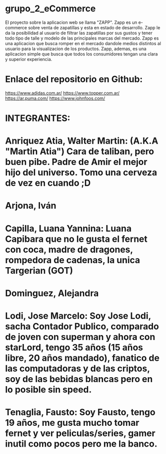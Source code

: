 # grupo_2_eCommerce
El proyecto sobre la aplicacion web se llama "ZAPP". Zapp es un e-commerce sobre venta de zapatillas y esta en estado de desarrollo.
Zapp le da la posibilidad al usuario de filtrar las zapatillas por sus gustos y tener todo tipo de talle y modelo de las principales marcas del mercado.
Zapp es una aplicacion que busca romper en el mercado dandole medios distintos al usuario para la visualizacion de los productos. 
Zapp, ademas, es una aplicacion simple que busca que todos los consumidores tengan una clara y superior experiencia. 

# Enlace del repositorio en Github:
https://www.adidas.com.ar/
https://www.topper.com.ar/
https://ar.puma.com/
https://www.johnfoos.com/
# INTEGRANTES:
# Anriquez Atia, Walter Martin:  (A.K.A "Martin Atia") Cara de taliban, pero buen pibe. Padre de Amir el mejor hijo del universo. Tomo una cerveza de vez en cuando ;D
# Arjona, Iván
# Capilla, Luana Yannina: Luana Capibara que no le gusta el fernet con coca, madre de dragones, rompedora de cadenas, la unica Targerian (GOT) 
# Dominguez, Alejandra
# Lodi, Jose Marcelo: Soy Jose Lodi, sacha Contador Publico, comparado de joven con superman y ahora con starLord, tengo 35 años (15 años libre, 20 años mandado), fanatico de las computadoras y de las criptos, soy de las bebidas blancas pero en lo posible sin speed.   
# Tenaglia, Fausto: Soy Fausto, tengo 19 años, me gusta mucho tomar fernet y ver peliculas/series, gamer inutil como pocos pero me la banco. 
